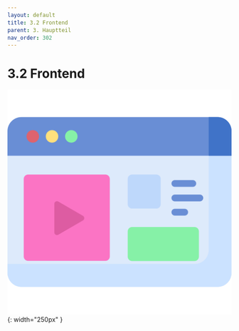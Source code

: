 ```yaml
---
layout: default
title: 3.2 Frontend
parent: 3. Hauptteil
nav_order: 302
---
```


# 3.2 Frontend

![Frontend](../ressources/icons/front-end.png){: width="250px" }